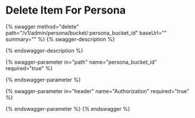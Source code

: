 # Delete Item For Persona

{% swagger method="delete" path="/v1/admin/persona/bucket/:persona_bucket_id" baseUrl="" summary="" %}
{% swagger-description %}

{% endswagger-description %}

{% swagger-parameter in="path" name="persona_bucket_id" required="true" %}

{% endswagger-parameter %}

{% swagger-parameter in="header" name="Authorization" required="true" %}

{% endswagger-parameter %}
{% endswagger %}
